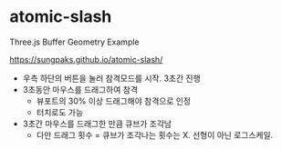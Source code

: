 # atomic-slash
Three.js Buffer Geometry Example

https://sungpaks.github.io/atomic-slash/
- 우측 하단의 버튼을 눌러 참격모드를 시작. 3초간 진행
- 3초동안 마우스를 드래그하여 참격
  - 뷰포트의 30% 이상 드래그해야 참격으로 인정
  - 터치로도 가능
- 3초간 마우스를 드래그한 만큼 큐브가 조각남
  - 다만 드래그 횟수 = 큐브가 조각나는 횟수는 X. 선형이 아닌 로그스케일. 
